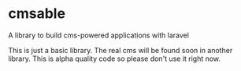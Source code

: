 cmsable
=======

A library to build cms-powered applications with laravel

This is just a basic library. The real cms will be found soon in another library.
This is alpha quality code so please don't use it right now.